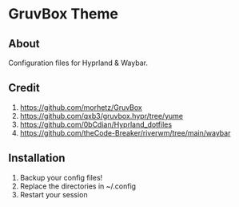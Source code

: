 # GruvBox Theme

## About

Configuration files for Hyprland & Waybar.

## Credit

1. https://github.com/morhetz/GruvBox
2. https://github.com/qxb3/gruvbox.hypr/tree/yume
3. https://github.com/0bCdian/Hyprland_dotfiles
4. https://github.com/theCode-Breaker/riverwm/tree/main/waybar

## Installation

1. Backup your config files!
2. Replace the directories in ~/.config
3. Restart your session
